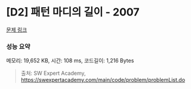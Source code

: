 # [D2] 패턴 마디의 길이 - 2007 

[문제 링크](https://swexpertacademy.com/main/code/problem/problemDetail.do?contestProbId=AV5P1kNKAl8DFAUq) 

### 성능 요약

메모리: 19,652 KB, 시간: 108 ms, 코드길이: 1,216 Bytes



> 출처: SW Expert Academy, https://swexpertacademy.com/main/code/problem/problemList.do